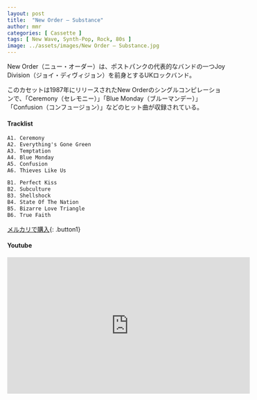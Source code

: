 ```yaml
---
layout: post
title:  "New Order – Substance"
author: mmr
categories: [ Cassette ]
tags: [ New Wave, Synth-Pop, Rock, 80s ]
image: ../assets/images/New Order – Substance.jpg
---
```


New Order（ニュー・オーダー）は、ポストパンクの代表的なバンドの一つJoy Division（ジョイ・ディヴィジョン）を前身とするUKロックバンド。

このカセットは1987年にリリースされたNew Orderのシングルコンピレーションで、「Ceremony（セレモニー）」「Blue Monday（ブルーマンデー）」「Confusion（コンフュージョン）」などのヒット曲が収録されている。

#### Tracklist
```md
A1. Ceremony
A2. Everything's Gone Green
A3. Temptation
A4. Blue Monday
A5. Confusion
A6. Thieves Like Us

B1. Perfect Kiss
B2. Subculture
B3. Shellshock
B4. State Of The Nation
B5. Bizarre Love Triangle
B6. True Faith
```

[メルカリで購入](https://jp.mercari.com/item/m87845826707?afid=6142608987){: .button1}

#### Youtube
<iframe width="560" height="315" src="https://www.youtube.com/embed/ppvaVmABNFs?si=4F-v7Mvmxd2ttymm" title="YouTube video player" frameborder="0" allow="accelerometer; autoplay; clipboard-write; encrypted-media; gyroscope; picture-in-picture; web-share" referrerpolicy="strict-origin-when-cross-origin" allowfullscreen></iframe>